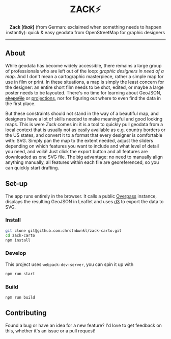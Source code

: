 <h1 align="center">ZACK⚡</h1>

<p align="center"><b>Zack [<i>t͡sak</i>]</b> (from German: exclaimed when something needs to happen instantly): quick &amp; easy geodata from OpenStreetMap for graphic designers</p>

<hr>

## About

While geodata has become widely accessible, there remains a large group of professionals who are left out of the loop: _graphic designers in need of a map_. And I don't mean a cartographic masterpiece, rather a simple map for use in film or print. In these situations, a map is simply the least concern for the designer: an entire short film needs to be shot, edited, or maybe a large poster needs to be layouted. There's no time for learning about GeoJSON, ~~[shapefile](http://switchfromshapefile.org)~~ or [projections](https://observablehq.com/@fil/synchronized-projections), nor for figuring out where to even find the data in the first place.

But these constraints should not stand in the way of a beautiful map, and designers have a lot of skills needed to make meaningful and good looking maps. This is were _Zack_ comes in: it is a tool to quickly pull geodata from a local context that is usually not as easily available as e.g. country borders or the US states, and convert it to a format that every designer is comfortable with: SVG. Simply pan the map to the extent needed, adjust the sliders depending on which features you want to include and what level of detail you need, and voilá! Just click the export button and all features are downloaded as one SVG file. The big advantage: no need to manually align anything manually, all features within each file are georeferenced, so you can quickly start drafting.

## Set-up

The app runs entirely in the browser. It calls a public [Overpass](https://wiki.openstreetmap.org/wiki/Overpass_API) instance, displays the resulting GeoJSON in Leaflet and uses [d3](https://d3js.org) to export the data to SVG.

### Install

```sh
git clone git@github.com:chrstnbwnkl/zack-carto.git
cd zack-carto
npm install
```

### Develop

This project uses `webpack-dev-server`, you can spin it up with

```sh
npm run start
```

### Build

```
npm run build
```

## Contributing

Found a bug or have an idea for a new feature? I'd love to get feedback on this, whether it's an issue or a pull request!
